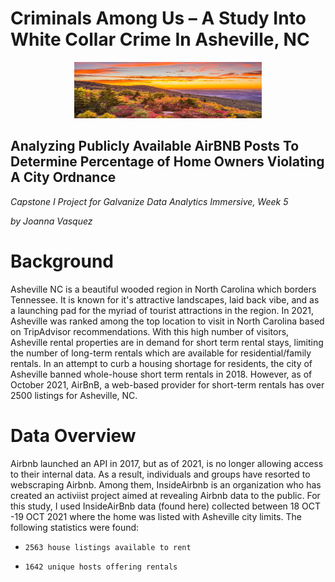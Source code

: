 # Criminals Among Us – A Study Into White Collar Crime In Asheville, NC

<p align="center">
  <img src="images/Asheville_header.jpeg" width = 300 height = 90>
</p>

## Analyzing Publicly Available AirBNB Posts To Determine Percentage of Home Owners Violating A City Ordnance

*Capstone I Project for Galvanize Data Analytics Immersive, Week 5*

*by Joanna Vasquez*

# Background

Asheville NC is a beautiful wooded region in North Carolina which borders Tennessee. It is known for it's attractive landscapes, laid back vibe, and as a launching pad for the myriad of tourist attractions in the region. In 2021, Asheville was ranked among the top location to visit in North Carolina based on TripAdvisor recommendations. With this high number of visitors, Asheville rental properties are in demand for short term rental stays, limiting the number of long-term rentals which are available for residential/family rentals. In an attempt to curb  a housing shortage for residents, the city of Asheville banned whole-house short term rentals in 2018. However, as of October 2021, AirBnB, a web-based provider for short-term rentals has over 2500 listings for Asheville, NC.

# Data Overview
Airbnb launched an API in 2017, but as of 2021, is no longer allowing access to their internal data. As a result, individuals and groups have resorted to webscraping Airbnb. Among them, InsideAirbnb is an organization who has created an activiist project aimed at revealing Airbnb data to the public. For this study, I used InsideAirBnb data (found here) collected between 18 OCT -19 OCT 2021 where the home was listed with Asheville city limits. The following statistics were found:

*     2563 house listings available to rent
*     1642 unique hosts offering rentals

